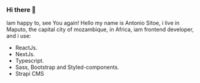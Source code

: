 ### Hi there 👋

Iam happy to, see You again!
Hello my name is Antonio Sitoe, i live in Maputo, the capital city of mozambique, in Africa, iam frontend developer, and i use:

- ReactJs.
- NextJs.
- Typescript.
- Sass, Bootstrap and Styled-components.
- Strapi CMS

<img src="https://user-images.githubusercontent.com/72309855/166139598-5110f283-2f82-4b93-822c-df7a913442a2.png" width="12px">


